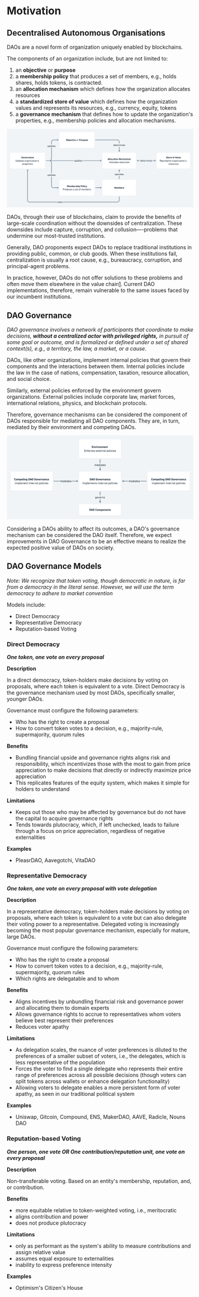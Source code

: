 # Motivation

## Decentralised Autonomous Organisations

DAOs are a novel form of organization uniquely enabled by blockchains.

The components of an organization include, but are not limited to:

1. an **objective** or **purpose**
2. a **membership policy** that produces a set of members, e.g., holds shares, holds tokens, is contracted.
3. an **allocation mechanism** which defines how the organization allocates resources
4. a **standardized store of value** which defines how the organization values and represents its resources, e.g., currency, equity, tokens
5. a **governance mechanism** that defines how to update the organization's properties, e.g., membership policies and allocation mechanisms.

![DAO Components](/img/components.png)

DAOs, through their use of blockchains, claim to provide the benefits of large-scale coordination without the downsides of centralization. These downsides include capture, corruption, and collusion—-problems that undermine our most-trusted institutions.

Generally, DAO proponents expect DAOs to replace traditional institutions in providing public, common, or club goods. When these institutions fail, centralization is usually a root cause, e.g., bureaucracy, corruption, and principal-agent problems.

In practice, however, DAOs do not offer solutions to these problems and often move them elsewhere in the value chain[1]. Current DAO implementations, therefore, remain vulnerable to the same issues faced by our incumbent institutions.

## DAO Governance

*DAO governance involves a network of participants that coordinate to make decisions, **without a centralized actor with privileged rights,** in pursuit of some goal or outcome, and is formalized or defined under a set of shared context(s), e.g., a territory, the law, a market, or a cause.*

DAOs, like other organizations, implement internal policies that govern their components and the interactions between them. Internal policies include the law in the case of nations, compensation, taxation, resource allocation, and social choice.

Similarly, external policies enforced by the environment govern organizations. External policies include corporate law, market forces, international relations, physics, and blockchain protocols.

Therefore, governance mechanisms can be considered the component of DAOs responsible for mediating all DAO components. They are, in turn, mediated by their environment and competing DAOs.

![Governance Influence](img/governance_influence.png)

Considering a DAOs ability to affect its outcomes, a DAO's governance mechanism can be considered the DAO itself. Therefore, we expect improvements in DAO Governance to be an effective means to realize the expected positive value of DAOs on society.

## DAO Governance Models

*Note: We recognize that token voting, though democratic in nature, is far from a democracy in the literal sense. However, we will use the term democracy to adhere to market convention*

Models include:

- Direct Democracy
- Representative Democracy
- Reputation-based Voting

### Direct Democracy

***One token, one vote on every proposal*** 

**Description**

In a direct democracy, token-holders make decisions by voting on proposals, where each token is equivalent to a vote. Direct Democracy is the governance mechanism used by most DAOs, specifically smaller, younger DAOs.

Governance must configure the following parameters:

- Who has the right to create a proposal
- How to convert token votes to a decision, e.g., majority-rule, supermajority, quorum rules

**Benefits**

- Bundling financial upside and governance rights aligns risk and responsibility, which incentivizes those with the most to gain from price appreciation to make decisions that directly or indirectly maximize price appreciation
- This replicates features of the equity system, which makes it simple for holders to understand

**Limitations**

- Keeps out those who may be affected by governance but do not have the capital to acquire governance rights
- Tends towards plutocracy, which, if left unchecked, leads to failure through a focus on price appreciation, regardless of negative externalities

**Examples**

- PleasrDAO, Aavegotchi, VitaDAO

### Representative Democracy

***One token, one vote on every proposal with vote delegation*** 

**Description**

In a representative democracy, token-holders make decisions by voting on proposals, where each token is equivalent to a vote but can also delegate their voting power to a representative. Delegated voting is increasingly becoming the most popular governance mechanism, especially for mature, large DAOs. 

Governance must configure the following parameters:

- Who has the right to create a proposal
- How to convert token votes to a decision, e.g., majority-rule, supermajority, quorum rules
- Which rights are delegatable and to whom

**Benefits**

- Aligns incentives by unbundling financial risk and governance power and allocating them to domain experts
- Allows governance rights to accrue to representatives whom voters believe best represent their preferences
- Reduces voter apathy

**Limitations**

- As delegation scales, the nuance of voter preferences is diluted to the preferences of a smaller subset of voters, i.e., the delegates, which is less representative of the population
- Forces the voter to find a single delegate who represents their entire range of preferences across all possible decisions (though voters can split tokens across wallets or enhance delegation functionality)
- Allowing voters to delegate enables a more persistent form of voter apathy, as seen in our traditional political system

**Examples**

- Uniswap, Gitcoin, Compound, ENS, MakerDAO, AAVE, Radicle, Nouns DAO

### Reputation-based Voting

***One person, one vote OR One contribution/reputation unit, one vote on every proposal*** 

**Description**

Non-transferable voting. Based on an entity's membership, reputation, and, or contribution.

**Benefits**

- more equitable relative to token-weighted voting, i.e., meritocratic
- aligns contribution and power
- does not produce plutocracy

**Limitations**

- only as performant as the system's ability to measure contributions and assign relative value
- assumes equal exposure to externalities
- inability to express preference intensity

**Examples**

- Optimism's Citizen's House

[1]: https://kelsienabben.substack.com/p/towards-a-model-of-resilience-in